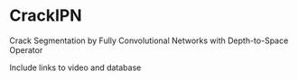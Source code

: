# CrackIPN
Crack Segmentation by Fully Convolutional Networks with Depth-to-Space Operator

Include links to video and database
